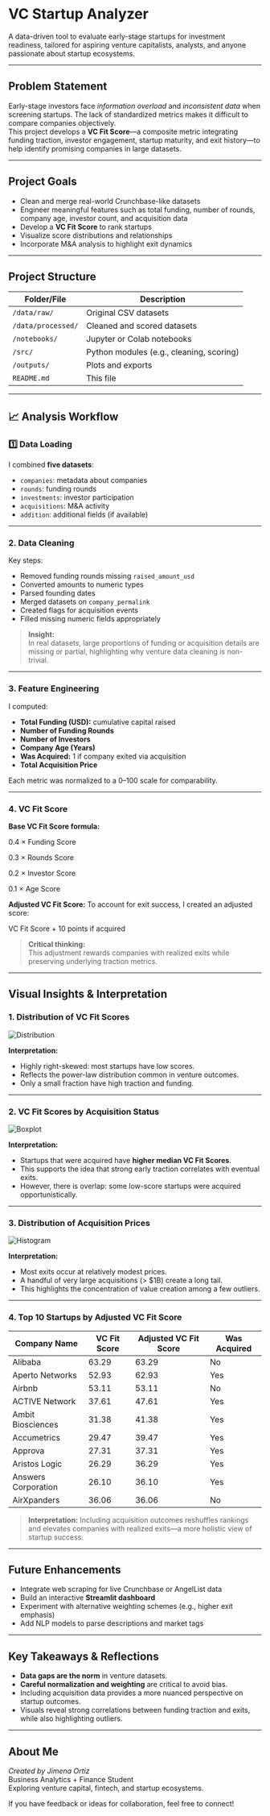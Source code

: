 # VC Startup Analyzer

A data-driven tool to evaluate early-stage startups for investment readiness, tailored for aspiring venture capitalists, analysts, and anyone passionate about startup ecosystems.

---

## Problem Statement

Early-stage investors face *information overload* and *inconsistent data* when screening startups. The lack of standardized metrics makes it difficult to compare companies objectively.  
This project develops a **VC Fit Score**—a composite metric integrating funding traction, investor engagement, startup maturity, and exit history—to help identify promising companies in large datasets.

---

## Project Goals

- Clean and merge real-world Crunchbase-like datasets
- Engineer meaningful features such as total funding, number of rounds, company age, investor count, and acquisition data
- Develop a **VC Fit Score** to rank startups
- Visualize score distributions and relationships
- Incorporate M&A analysis to highlight exit dynamics  

---

## Project Structure

| Folder/File         | Description                                   |
|----------------------|-----------------------------------------------|
| `/data/raw/`         | Original CSV datasets                        |
| `/data/processed/`   | Cleaned and scored datasets                  |
| `/notebooks/`        | Jupyter or Colab notebooks                   |
| `/src/`              | Python modules (e.g., cleaning, scoring)     |
| `/outputs/`          | Plots and exports                            |
| `README.md`          | This file                                    |

---

## 📈 Analysis Workflow

### 1️⃣ Data Loading

I combined **five datasets**:
- `companies`: metadata about companies
- `rounds`: funding rounds
- `investments`: investor participation
- `acquisitions`: M&A activity
- `addition`: additional fields (if available)

---

### 2️. Data Cleaning

Key steps:
- Removed funding rounds missing `raised_amount_usd`
- Converted amounts to numeric types
- Parsed founding dates
- Merged datasets on `company_permalink`
- Created flags for acquisition events
- Filled missing numeric fields appropriately

> **Insight:**  
> In real datasets, large proportions of funding or acquisition details are missing or partial, highlighting why venture data cleaning is non-trivial.

---

### 3️. Feature Engineering

I computed:
- **Total Funding (USD):** cumulative capital raised
- **Number of Funding Rounds**
- **Number of Investors**
- **Company Age (Years)**
- **Was Acquired:** 1 if company exited via acquisition
- **Total Acquisition Price**

Each metric was normalized to a 0–100 scale for comparability.

---

### 4️. VC Fit Score

**Base VC Fit Score formula:**

0.4 × Funding Score

0.3 × Rounds Score

0.2 × Investor Score

0.1 × Age Score


**Adjusted VC Fit Score:**
To account for exit success, I created an adjusted score:

VC Fit Score + 10 points if acquired


> **Critical thinking:**  
> This adjustment rewards companies with realized exits while preserving underlying traction metrics.

---

## Visual Insights & Interpretation

### 1. Distribution of VC Fit Scores

![Distribution](outputs/distribution_vc_fit_scores.png)

**Interpretation:**
- Highly right-skewed: most startups have low scores.
- Reflects the power-law distribution common in venture outcomes.
- Only a small fraction have high traction and funding.

---

### 2. VC Fit Scores by Acquisition Status

![Boxplot](outputs/boxplot_vc_fit_score_acquisition.png)

**Interpretation:**
- Startups that were acquired have **higher median VC Fit Scores**.
- This supports the idea that strong early traction correlates with eventual exits.
- However, there is overlap: some low-score startups were acquired opportunistically.

---

### 3. Distribution of Acquisition Prices

![Histogram](outputs/histogram_acquisition_prices.png)

**Interpretation:**
- Most exits occur at relatively modest prices.
- A handful of very large acquisitions (> $1B) create a long tail.
- This highlights the concentration of value creation among a few outliers.

---

### 4. Top 10 Startups by Adjusted VC Fit Score

| Company Name       | VC Fit Score | Adjusted VC Fit Score | Was Acquired |
|--------------------|--------------|-----------------------|--------------|
| Alibaba            | 63.29        | 63.29                 | No           |
| Aperto Networks    | 52.93        | 62.93                 | Yes          |
| Airbnb             | 53.11        | 53.11                 | No           |
| ACTIVE Network     | 37.61        | 47.61                 | Yes          |
| Ambit Biosciences  | 31.38        | 41.38                 | Yes          |
| Accumetrics        | 29.47        | 39.47                 | Yes          |
| Approva            | 27.31        | 37.31                 | Yes          |
| Aristos Logic      | 26.29        | 36.29                 | Yes          |
| Answers Corporation| 26.10        | 36.10                 | Yes          |
| AirXpanders        | 36.06        | 36.06                 | No           |

> **Interpretation:**
> Including acquisition outcomes reshuffles rankings and elevates companies with realized exits—a more holistic view of startup success.

---

## Future Enhancements

- Integrate web scraping for live Crunchbase or AngelList data
- Build an interactive **Streamlit dashboard**
- Experiment with alternative weighting schemes (e.g., higher exit emphasis)
- Add NLP models to parse descriptions and market tags  

---

## Key Takeaways & Reflections

- **Data gaps are the norm** in venture datasets.
- **Careful normalization and weighting** are critical to avoid bias.
- Including acquisition data provides a more nuanced perspective on startup outcomes.
- Visuals reveal strong correlations between funding traction and exits, while also highlighting outliers.

---

## About Me

*Created by Jimena Ortiz*  
Business Analytics + Finance Student  
Exploring venture capital, fintech, and startup ecosystems.  

If you have feedback or ideas for collaboration, feel free to connect!




